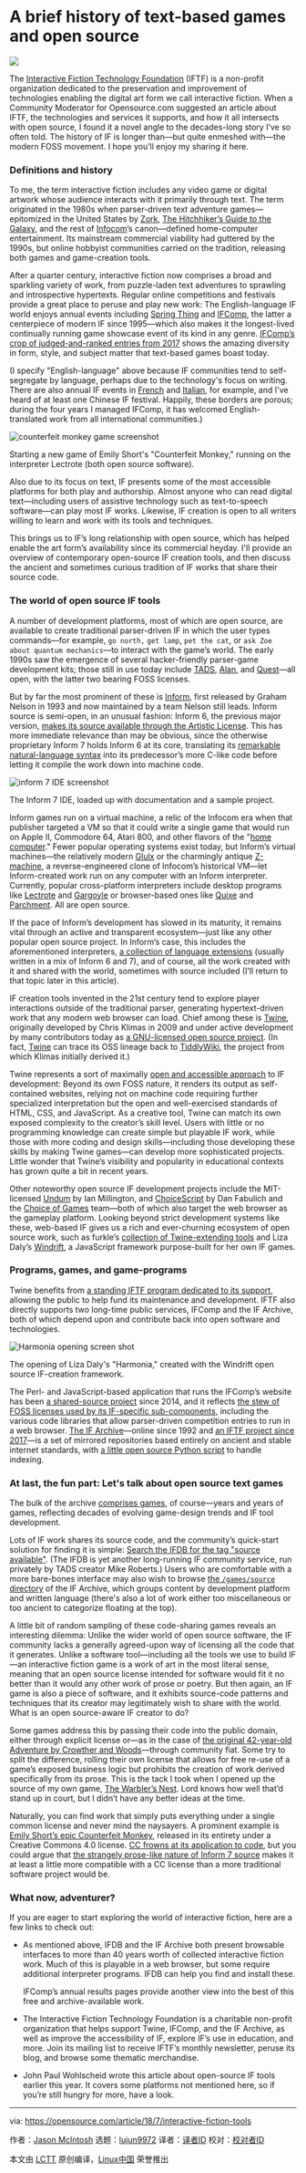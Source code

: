 A brief history of text-based games and open source
======

![](https://opensource.com/sites/default/files/styles/image-full-size/public/lead-images/compass_map_explore_adventure.jpg?itok=ecCoVTrZ)

The [Interactive Fiction Technology Foundation][1] (IFTF) is a non-profit organization dedicated to the preservation and improvement of technologies enabling the digital art form we call interactive fiction. When a Community Moderator for Opensource.com suggested an article about IFTF, the technologies and services it supports, and how it all intersects with open source, I found it a novel angle to the decades-long story I’ve so often told. The history of IF is longer than—but quite enmeshed with—the modern FOSS movement. I hope you’ll enjoy my sharing it here.

### Definitions and history

To me, the term interactive fiction includes any video game or digital artwork whose audience interacts with it primarily through text. The term originated in the 1980s when parser-driven text adventure games—epitomized in the United States by [Zork][2], [The Hitchhiker’s Guide to the Galaxy][3], and the rest of [Infocom][4]’s canon—defined home-computer entertainment. Its mainstream commercial viability had guttered by the 1990s, but online hobbyist communities carried on the tradition, releasing both games and game-creation tools.

After a quarter century, interactive fiction now comprises a broad and sparkling variety of work, from puzzle-laden text adventures to sprawling and introspective hypertexts. Regular online competitions and festivals provide a great place to peruse and play new work: The English-language IF world enjoys annual events including [Spring Thing][5] and [IFComp][6], the latter a centerpiece of modern IF since 1995—which also makes it the longest-lived continually running game showcase event of its kind in any genre. [IFComp’s crop of judged-and-ranked entries from 2017][7] shows the amazing diversity in form, style, and subject matter that text-based games boast today.

(I specify "English-language" above because IF communities tend to self-segregate by language, perhaps due to the technology's focus on writing. There are also annual IF events in [French][8] and [Italian][9], for example, and I've heard of at least one Chinese IF festival. Happily, these borders are porous; during the four years I managed IFComp, it has welcomed English-translated work from all international communities.)

![counterfeit monkey game screenshot][11]

Starting a new game of Emily Short's "Counterfeit Monkey," running on the interpreter Lectrote (both open source software).

Also due to its focus on text, IF presents some of the most accessible platforms for both play and authorship. Almost anyone who can read digital text—including users of assistive technology such as text-to-speech software—can play most IF works. Likewise, IF creation is open to all writers willing to learn and work with its tools and techniques.

This brings us to IF’s long relationship with open source, which has helped enable the art form’s availability since its commercial heyday. I'll provide an overview of contemporary open-source IF creation tools, and then discuss the ancient and sometimes curious tradition of IF works that share their source code.

### The world of open source IF tools

A number of development platforms, most of which are open source, are available to create traditional parser-driven IF in which the user types commands—for example, `go north,` `get lamp`, `pet the cat`, or `ask Zoe about quantum mechanics`—to interact with the game’s world. The early 1990s saw the emergence of several hacker-friendly parser-game development kits; those still in use today include [TADS][12], [Alan][13], and [Quest][14]—all open, with the latter two bearing FOSS licenses.

But by far the most prominent of these is [Inform][15], first released by Graham Nelson in 1993 and now maintained by a team Nelson still leads. Inform source is semi-open, in an unusual fashion: Inform 6, the previous major version, [makes its source available through the Artistic License][16]. This has more immediate relevance than may be obvious, since the otherwise proprietary Inform 7 holds Inform 6 at its core, translating its [remarkable natural-language syntax][17] into its predecessor’s more C-like code before letting it compile the work down into machine code.

![inform 7 IDE screenshot][19]

The Inform 7 IDE, loaded up with documentation and a sample project.

Inform games run on a virtual machine, a relic of the Infocom era when that publisher targeted a VM so that it could write a single game that would run on Apple II, Commodore 64, Atari 800, and other flavors of the "[home computer][20]." Fewer popular operating systems exist today, but Inform’s virtual machines—the relatively modern [Glulx][21] or the charmingly antique [Z-machine][22], a reverse-engineered clone of Infocom’s historical VM—let Inform-created work run on any computer with an Inform interpreter. Currently, popular cross-platform interpreters include desktop programs like [Lectrote][23] and [Gargoyle][24] or browser-based ones like [Quixe][25] and [Parchment][26]. All are open source.

If the pace of Inform’s development has slowed in its maturity, it remains vital through an active and transparent ecosystem—just like any other popular open source project. In Inform’s case, this includes the aforementioned interpreters, [a collection of language extensions][27] (usually written in a mix of Inform 6 and 7), and of course, all the work created with it and shared with the world, sometimes with source included (I’ll return to that topic later in this article).

IF creation tools invented in the 21st century tend to explore player interactions outside of the traditional parser, generating hypertext-driven work that any modern web browser can load. Chief among these is [Twine][28], originally developed by Chris Klimas in 2009 and under active development by many contributors today as [a GNU-licensed open source project][29]. (In fact, [Twine][30] can trace its OSS lineage back to [TiddlyWiki][31], the project from which Klimas initially derived it.)

Twine represents a sort of maximally [open and accessible approach][30] to IF development: Beyond its own FOSS nature, it renders its output as self-contained websites, relying not on machine code requiring further specialized interpretation but the open and well-exercised standards of HTML, CSS, and JavaScript. As a creative tool, Twine can match its own exposed complexity to the creator’s skill level. Users with little or no programming knowledge can create simple but playable IF work, while those with more coding and design skills—including those developing these skills by making Twine games—can develop more sophisticated projects. Little wonder that Twine’s visibility and popularity in educational contexts has grown quite a bit in recent years.

Other noteworthy open source IF development projects include the MIT-licensed [Undum][32] by Ian Millington, and [ChoiceScript][33] by Dan Fabulich and the [Choice of Games][34] team—both of which also target the web browser as the gameplay platform. Looking beyond strict development systems like these, web-based IF gives us a rich and ever-churning ecosystem of open source work, such as furkle’s [collection of Twine-extending tools][35] and Liza Daly’s [Windrift][36], a JavaScript framework purpose-built for her own IF games.

### Programs, games, and game-programs

Twine benefits from [a standing IFTF program dedicated to its support][37], allowing the public to help fund its maintenance and development. IFTF also directly supports two long-time public services, IFComp and the IF Archive, both of which depend upon and contribute back into open software and technologies.

![Harmonia opening screen shot][39]

The opening of Liza Daly's "Harmonia," created with the Windrift open source IF-creation framework.

The Perl- and JavaScript-based application that runs the IFComp’s website has been [a shared-source project][40] since 2014, and it reflects [the stew of FOSS licenses used by its IF-specific sub-components][41], including the various code libraries that allow parser-driven competition entries to run in a web browser. [The IF Archive][42]—online since 1992 and [an IFTF project since 2017][43]—is a set of mirrored repositories based entirely on ancient and stable internet standards, with [a little open source Python script][44] to handle indexing.

### At last, the fun part: Let's talk about open source text games

The bulk of the archive [comprises games][45], of course—years and years of games, reflecting decades of evolving game-design trends and IF tool development.

Lots of IF work shares its source code, and the community’s quick-start solution for finding it is simple: [Search the IFDB for the tag "source available"][46]. (The IFDB is yet another long-running IF community service, run privately by TADS creator Mike Roberts.) Users who are comfortable with a more bare-bones interface may also wish to browse [the `/games/source` directory][47] of the IF Archive, which groups content by development platform and written language (there's also a lot of work either too miscellaneous or too ancient to categorize floating at the top).

A little bit of random sampling of these code-sharing games reveals an interesting dilemma: Unlike the wider world of open source software, the IF community lacks a generally agreed-upon way of licensing all the code that it generates. Unlike a software tool—including all the tools we use to build IF—an interactive fiction game is a work of art in the most literal sense, meaning that an open source license intended for software would fit it no better than it would any other work of prose or poetry. But then again, an IF game is also a piece of software, and it exhibits source-code patterns and techniques that its creator may legitimately wish to share with the world. What is an open source-aware IF creator to do?

Some games address this by passing their code into the public domain, either through explicit license or—as in the case of [the original 42-year-old Adventure by Crowther and Woods][48]—through community fiat. Some try to split the difference, rolling their own license that allows for free re-use of a game’s exposed business logic but prohibits the creation of work derived specifically from its prose. This is the tack I took when I opened up the source of my own game, [The Warbler’s Nest][49]. Lord knows how well that’d stand up in court, but I didn’t have any better ideas at the time.

Naturally, you can find work that simply puts everything under a single common license and never mind the naysayers. A prominent example is [Emily Short’s epic Counterfeit Monkey][50], released in its entirety under a Creative Commons 4.0 license. [CC frowns at its application to code][51], but you could argue that [the strangely prose-like nature of Inform 7 source][52] makes it at least a little more compatible with a CC license than a more traditional software project would be.

### What now, adventurer?

If you are eager to start exploring the world of interactive fiction, here are a few links to check out:


+ As mentioned above, IFDB and the IF Archive both present browsable interfaces to more than 40 years worth of collected interactive fiction work. Much of this is playable in a web browser, but some require additional interpreter programs. IFDB can help you find and install these.

  IFComp’s annual results pages provide another view into the best of this free and archive-available work.

+ The Interactive Fiction Technology Foundation is a charitable non-profit organization that helps support Twine, IFComp, and the IF Archive, as well as improve the accessibility of IF, explore IF’s use in education, and more. Join its mailing list to receive IFTF’s monthly newsletter, peruse its blog, and browse some thematic merchandise.

+ John Paul Wohlscheid wrote this article about open-source IF tools earlier this year. It covers some platforms not mentioned here, so if you’re still hungry for more, have a look.

--------------------------------------------------------------------------------

via: https://opensource.com/article/18/7/interactive-fiction-tools

作者：[Jason Mclntosh][a]
选题：[lujun9972](https://github.com/lujun9972)
译者：[译者ID](https://github.com/译者ID)
校对：[校对者ID](https://github.com/校对者ID)

本文由 [LCTT](https://github.com/LCTT/TranslateProject) 原创编译，[Linux中国](https://linux.cn/) 荣誉推出

[a]:https://opensource.com/users/jmac
[1]:http://iftechfoundation.org/
[2]:https://en.wikipedia.org/wiki/Zork
[3]:https://en.wikipedia.org/wiki/The_Hitchhiker%27s_Guide_to_the_Galaxy_(video_game)
[4]:https://en.wikipedia.org/wiki/Infocom
[5]:http://www.springthing.net/
[6]:http://ifcomp.org/
[7]:https://ifcomp.org/comp/2017
[8]:http://www.fiction-interactive.fr/
[9]:http://www.oldgamesitalia.net/content/marmellata-davventura-2018
[10]:/file/403396
[11]:https://opensource.com/sites/default/files/uploads/monkey.png (counterfeit monkey game screenshot)
[12]:http://tads.org/
[13]:https://www.alanif.se/
[14]:http://textadventures.co.uk/quest/
[15]:http://inform7.com/
[16]:https://github.com/DavidKinder/Inform6
[17]:http://inform7.com/learn/man/RB_4_1.html#e307
[18]:/file/403386
[19]:https://opensource.com/sites/default/files/uploads/inform.png (inform 7 IDE screenshot)
[20]:https://www.youtube.com/watch?v=bu55q_3YtOY
[21]:http://ifwiki.org/index.php/Glulx
[22]:http://ifwiki.org/index.php/Z-machine
[23]:https://github.com/erkyrath/lectrote
[24]:https://github.com/garglk/garglk/
[25]:http://eblong.com/zarf/glulx/quixe/
[26]:https://github.com/curiousdannii/parchment
[27]:https://github.com/i7/extensions
[28]:http://twinery.org/
[29]:https://github.com/klembot/twinejs
[30]:/article/18/7/twine-vs-renpy-interactive-fiction
[31]:https://tiddlywiki.com/
[32]:https://github.com/idmillington/undum
[33]:https://github.com/dfabulich/choicescript
[34]:https://www.choiceofgames.com/
[35]:https://github.com/furkle
[36]:https://github.com/lizadaly/windrift
[37]:http://iftechfoundation.org/committees/twine/
[38]:/file/403391
[39]:https://opensource.com/sites/default/files/uploads/harmonia.png (Harmonia opening screen shot)
[40]:https://github.com/iftechfoundation/ifcomp
[41]:https://github.com/iftechfoundation/ifcomp/blob/master/LICENSE.md
[42]:https://www.ifarchive.org/
[43]:http://blog.iftechfoundation.org/2017-06-30-iftf-is-adopting-the-if-archive.html
[44]:https://github.com/iftechfoundation/ifarchive-ifmap-py
[45]:https://www.ifarchive.org/indexes/if-archiveXgames
[46]:http://ifdb.tads.org/search?sortby=ratu&searchfor=%22source+available%22
[47]:https://www.ifarchive.org/indexes/if-archiveXgamesXsource.html
[48]:http://ifdb.tads.org/viewgame?id=fft6pu91j85y4acv
[49]:https://github.com/jmacdotorg/warblers-nest/
[50]:https://github.com/i7/counterfeit-monkey
[51]:https://creativecommons.org/faq/#can-i-apply-a-creative-commons-license-to-software
[52]:https://github.com/i7/counterfeit-monkey/blob/master/Counterfeit%20Monkey.materials/Extensions/Counterfeit%20Monkey/Liquids.i7x

